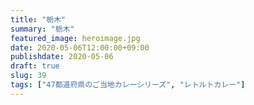 ```yaml
---
title: "栃木"
summary: "栃木"
featured_image: heroimage.jpg
date: 2020-05-06T12:00:00+09:00
publishdate: 2020-05-06
draft: true
slug: 39
tags: ["47都道府県のご当地カレーシリーズ", "レトルトカレー"]
---
```

